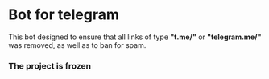 # Bot for telegram

This bot designed to ensure that all links of type <b>"t.me/"</b> or <b>"telegram.me/"</b> was removed, as well as to ban for spam.
### The project is frozen

